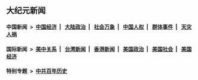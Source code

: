 ## 大纪元新闻

#### 中国新闻 &nbsp;>&nbsp; [中国经济](indexes/ncid283/README.md?10051645) &nbsp;| &nbsp; [大陆政治](indexes/ncid277/README.md?10051645) &nbsp;| &nbsp; [社会万象](indexes/ncid282/README.md?10051645) &nbsp;| &nbsp; [中国人权](indexes/ncid278/README.md?10051645) &nbsp;| &nbsp; [群体事件](indexes/ncid279/README.md?10051645) &nbsp;| &nbsp; [天灾人祸](indexes/ncid280/README.md?10051645)

#### 国际新闻 &nbsp;>&nbsp; [美中关系](indexes/nf1412576/README.md?10051645) &nbsp;| &nbsp; [台湾新闻](indexes/ncid1349361/README.md?10051645) &nbsp;| &nbsp; [香港新闻](indexes/ncid1349362/README.md?10051645) &nbsp;| &nbsp; [美国政治](indexes/ncid1078159/README.md?10051645) &nbsp;| &nbsp; [美国社会](indexes/ncid1078160/README.md?10051645) &nbsp;| &nbsp; [美国经济](indexes/ncid1078158/README.md?10051645)

#### 特别专题 &nbsp;>&nbsp; [中共百年历史](https://github.com/easy2view/epoch-special/blob/master/README.md?10051645)  
